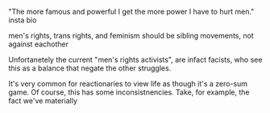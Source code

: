  "The more famous and powerful I get the more power I have to hurt men."  
insta bio

men's rights, trans rights, and feminism should be sibling movements, not against eachother

Unfortanetely the current "men's rights activists", are infact facists, who see this as a balance that negate the other struggles. 

It's very common for reactionaries to view life as though it's a zero-sum game. Of course, this has some inconsistnencies. Take, for example, the fact we've materially